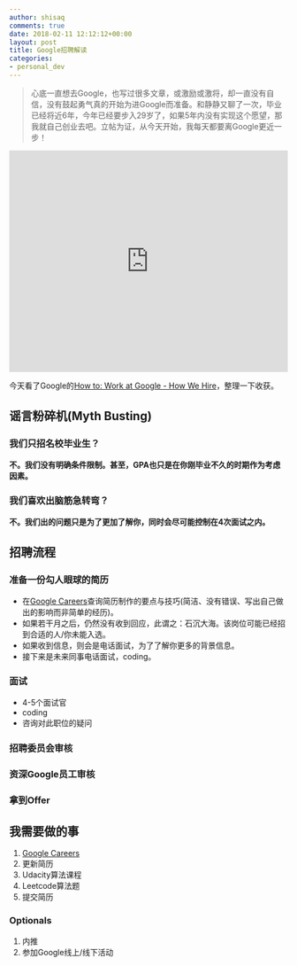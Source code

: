```yaml
---
author: shisaq
comments: true
date: 2018-02-11 12:12:12+00:00
layout: post
title: Google招聘解读
categories:
- personal_dev
---
```


> 心底一直想去Google，也写过很多文章，或激励或激将，却一直没有自信，没有鼓起勇气真的开始为进Google而准备。和静静又聊了一次，毕业已经将近6年，今年已经要步入29岁了，如果5年内没有实现这个愿望，那我就自己创业去吧。立帖为证，从今天开始，我每天都要离Google更近一步！

<iframe width="100%" height="400" src="https://www.youtube.com/embed/k-baHBzWe4k" frameborder="0" allow="autoplay; encrypted-media" allowfullscreen></iframe>

今天看了Google的[How to: Work at Google - How We Hire](https://www.youtube.com/watch?v=k-baHBzWe4k)，整理一下收获。

## 谣言粉碎机(Myth Busting)

### 我们只招名校毕业生？

**不。我们没有明确条件限制。甚至，GPA也只是在你刚毕业不久的时期作为考虑因素。**

### 我们喜欢出脑筋急转弯？

**不。我们出的问题只是为了更加了解你，同时会尽可能控制在4次面试之内。**

## 招聘流程

### 准备一份勾人眼球的简历

* 在[Google Careers](https://careers.google.com/how-we-hire/)查询简历制作的要点与技巧(简洁、没有错误、写出自己做出的影响而非简单的经历)。
* 如果若干月之后，仍然没有收到回应，此谓之：石沉大海。该岗位可能已经招到合适的人/你未能入选。
* 如果收到信息，则会是电话面试，为了了解你更多的背景信息。
* 接下来是未来同事电话面试，coding。

### 面试

* 4-5个面试官
* coding
* 咨询对此职位的疑问

### 招聘委员会审核
### 资深Google员工审核
### 拿到Offer

## 我需要做的事

1. [Google Careers](https://careers.google.com/how-we-hire/)
2. 更新简历
3. Udacity算法课程
4. Leetcode算法题
5. 提交简历

### Optionals

1. 内推
2. 参加Google线上/线下活动
